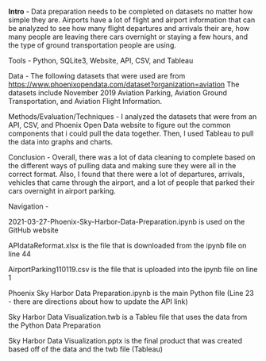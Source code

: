 <b>Intro</b> - Data preparation needs to be completed on datasets no matter how simple they are. Airports have a lot of flight and airport information that can be analyzed to see how many flight departures and arrivals their are, how many people are leaving there cars overnight or staying a few hours, and the type of ground transportation people are using.

Tools - Python, SQLite3, Website, API, CSV, and Tableau

Data - The following datasets that were used are from https://www.phoenixopendata.com/dataset?organization=aviation The datasets include November 2019 Aviation Parking, Aviation Ground Transportation, and Aviation Flight Information.

Methods/Evaluation/Techniques - I analyzed the datasets that were from an API, CSV, and Phoenix Open Data website to figure out the common components that i could pull the data together. Then, I used Tableau to pull the data into graphs and charts.

Conclusion - Overall, there was a lot of data cleaning to complete based on the different ways of pulling data and making sure they were all in the correct format. Also, I found that there were a lot of departures, arrivals, vehicles that came through the airport, and a lot of people that parked their cars overnight in airport parking.

Navigation - 

2021-03-27-Phoenix-Sky-Harbor-Data-Preparation.ipynb is used on the GitHub website

APIdataReformat.xlsx is the file that is downloaded from the ipynb file on line 44

AirportParking110119.csv is the file that is uploaded into the ipynb file on line 1

Phoenix Sky Harbor Data Preparation.ipynb is the main Python file (Line 23 - there are directions about how to update the API link)

Sky Harbor Data Visualization.twb is a Tableu file that uses the data from the Python Data Preparation

Sky Harbor Data Visualization.pptx is the final product that was created based off of the data and the twb file (Tableau)
